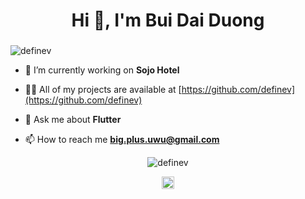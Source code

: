 <h1 align="center">Hi 👋, I'm Bui Dai Duong</h1>
<h3 align="center"></h3>
<p align="left"> <img src="https://komarev.com/ghpvc/?username=definev" alt="definev" /> </p>

- 🔭 I’m currently working on **Sojo Hotel**

- 👨‍💻 All of my projects are available at [https://github.com/definev](https://github.com/definev)

- 💬 Ask me about **Flutter**

- 📫 How to reach me **big.plus.uwu@gmail.com**

<p align="center"> <img src="https://github-readme-stats.vercel.app/api?username=definev&show_icons=true" alt="definev" /> </p>

<p align="center">
<a href="https://fb.com/definev" target="blank"><img align="center" src="https://cdn.jsdelivr.net/npm/simple-icons@3.0.1/icons/facebook.svg" alt="definev" height="20" width="20" /></a>
</p>

